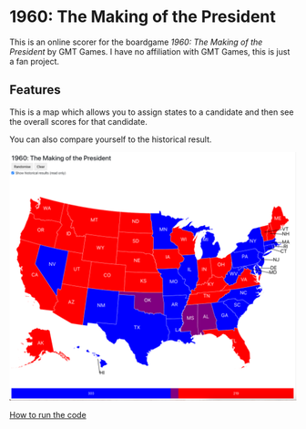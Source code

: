 # 1960: The Making of the President

This is an online scorer for the boardgame *1960: The Making of the President* by GMT Games. I have no affiliation with GMT Games, this is just a fan project.

## Features
This is a map which allows you to assign states to a candidate and then see the overall scores for that candidate.

You can also compare yourself to the historical result.

![](demo.png)

[How to run the code](docs/CONTRIBUTING.md)
